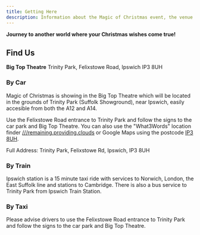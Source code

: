 ```yaml
---
title: Getting Here
description: Information about the Magic of Christmas event, the venue and ticketing.
---
```


**Journey to another world where your Christmas wishes come true!**

## Find Us

**Big Top Theatre**
Trinity Park, Felixstowe Road, Ipswich IP3 8UH

### By Car

Magic of Christmas is showing in the Big Top Theatre which will be located in the grounds of Trinity Park (Suffolk Showground), near Ipswich, easily accesible from both the A12 and A14. 

Use the Felixstowe Road entrance to Trinity Park and follow the signs to the car park and Big Top Theatre. You can also use the "What3Words" location finder [///remaining.providing.clouds](https://what3words.com/remaining.providing.clouds) or Google Maps using the postcode [IP3 8UH](https://www.google.com/maps/place/Ipswich+IP3+8UH/).

Full Address: Trinity Park, Felixstowe Rd, Ipswich, IP3 8UH

### By Train

Ipswich station is a 15 minute taxi ride with services to Norwich, London, the East Suffolk line and stations to Cambridge. There is also a bus service to Trinity Park from Ipswich Train Station.

### By Taxi 

Please advise drivers to use the Felixstowe Road entrance to Trinity Park and follow the signs to the car park and Big Top Theatre. 